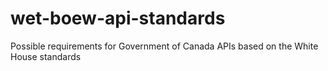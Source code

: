 wet-boew-api-standards
======================

Possible requirements for Government of Canada APIs based on the White House standards
